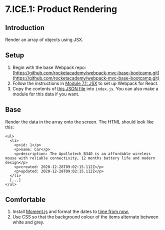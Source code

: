 # 7.ICE.1: Product Rendering

## Introduction

Render an array of objects using JSX.

## Setup

1. Begin with the base Webpack repo: [https://github.com/rocketacademy/webpack-mvc-base-bootcamp.git](https://github.com/rocketacademy/webpack-mvc-base-bootcamp.git)
2. Follow the instructions in [Module 7.1: JSX](../7.1-jsx-intro/#setup) to set up Webpack for React.
3. Copy the contents of [this JSON file](https://raw.githubusercontent.com/rocketacademy/bootcamp-docs/master/fixture-data/products.json) into `index.js`. You can also make a module for this data if you want.

## Base

Render the data in the array onto the screen. The HTML should look like this:

```markup
<ul>
  <li>
    <p>id: 1</p>
    <p>name: Car</p>
    <p>description: The Apollotech B340 is an affordable wireless mouse with reliable connectivity, 12 months battery life and modern design</p>
    <p>created: 2020-12-28T09:02:15.112Z</p>
    <p>updated: 2020-12-28T09:02:15.112Z</p>
  </li>
  [...]
</ul>
```

## Comfortable

1. Install [Moment.js](https://www.npmjs.com/package/moment) and format the dates to [time from now. ](https://momentjs.com/docs/#/displaying/fromnow/)
2. Use CSS so that the background colour of the items alternate between white and grey.


